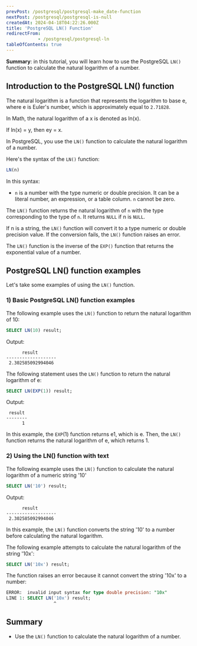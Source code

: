 ```yaml
---
prevPost: /postgresql/postgresql-make_date-function
nextPost: /postgresql/postgresql-is-null
createdAt: 2024-04-18T04:22:26.000Z
title: 'PostgreSQL LN() Function'
redirectFrom: 
            - /postgresql/postgresql-ln
tableOfContents: true
---
```



**Summary**: in this tutorial, you will learn how to use the PostgreSQL `LN()` function to calculate the natural logarithm of a number.

## Introduction to the PostgreSQL LN() function

The natural logarithm is a function that represents the logarithm to base e, where e is Euler's number, which is approximately equal to `2.71828`.

In Math, the natural logarithm of a x is denoted as ln(x).

If ln(x) = y, then ey = x.

In PostgreSQL, you use the `LN()` function to calculate the natural logarithm of a number.

Here's the syntax of the `LN()` function:

```sql
LN(n)
```

In this syntax:

- `n` is a number with the type numeric or double precision. It can be a literal number, an expression, or a table column. `n` cannot be zero.

The `LN()` function returns the natural logarithm of `n` with the type corresponding to the type of `n`. It returns `NULL` if n is `NULL`.

If n is a string, the `LN()` function will convert it to a type numeric or double precision value. If the conversion fails, the `LN()` function raises an error.

The `LN()` function is the inverse of the `EXP()` function that returns the exponential value of a number.

## PostgreSQL LN() function examples

Let's take some examples of using the `LN()` function.

### 1) Basic PostgreSQL LN() function examples

The following example uses the `LN()` function to return the natural logarithm of 10:

```sql
SELECT LN(10) result;
```

Output:

```
      result
-------------------
 2.302585092994046
```

The following statement uses the `LN()` function to return the natural logarithm of e:

```sql
SELECT LN(EXP(1)) result;
```

Output:

```
 result
--------
      1
```

In this example, the `EXP`(1) function returns e1, which is e. Then, the `LN()` function returns the natural logarithm of e, which returns 1.

### 2) Using the LN() function with text

The following example uses the `LN()` function to calculate the natural logarithm of a numeric string '10'

```sql
SELECT LN('10') result;
```

Output:

```
      result
-------------------
 2.302585092994046
```

In this example, the `LN()` function converts the string '10' to a number before calculating the natural logarithm.

The following example attempts to calculate the natural logarithm of the string '10x':

```sql
SELECT LN('10x') result;
```

The function raises an error because it cannot convert the string '10x' to a number:

```sql
ERROR:  invalid input syntax for type double precision: "10x"
LINE 1: SELECT LN('10x') result;
                  ^
```

## Summary

- Use the `LN()` function to calculate the natural logarithm of a number.
